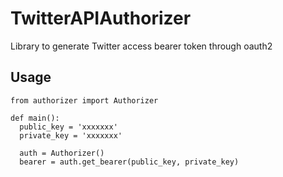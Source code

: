 # TwitterAPIAuthorizer
Library to generate Twitter access bearer token through oauth2

## Usage

```python3
from authorizer import Authorizer

def main():
  public_key = 'xxxxxxx'
  private_key = 'xxxxxxx'

  auth = Authorizer()
  bearer = auth.get_bearer(public_key, private_key)
```
